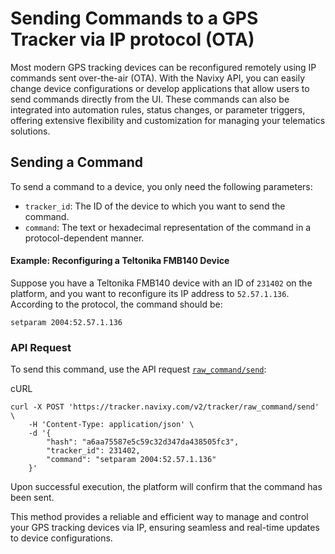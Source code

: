 # Sending Commands to a GPS Tracker via IP protocol (OTA)

Most modern GPS tracking devices can be reconfigured remotely using IP commands sent over-the-air (OTA). With the Navixy API, you can easily change device configurations or develop applications that allow users to send commands directly from the UI. These commands can also be integrated into automation rules, status changes, or parameter triggers, offering extensive flexibility and customization for managing your telematics solutions.

## Sending a Command

To send a command to a device, you only need the following parameters:

* `tracker_id`: The ID of the device to which you want to send the command.
* `command`: The text or hexadecimal representation of the command in a protocol-dependent manner.

#### Example: Reconfiguring a Teltonika FMB140 Device

Suppose you have a Teltonika FMB140 device with an ID of `231402` on the platform, and you want to reconfigure its IP address to `52.57.1.136`. According to the protocol, the command should be:

`setparam 2004:52.57.1.136`

### API Request

To send this command, use the API request [`raw_command/send`](../../resources/tracking/tracker/#raw_command-send):

cURL

```shell
curl -X POST 'https://tracker.navixy.com/v2/tracker/raw_command/send' \
    -H 'Content-Type: application/json' \
    -d '{
        "hash": "a6aa75587e5c59c32d347da438505fc3",
        "tracker_id": 231402,
        "command": "setparam 2004:52.57.1.136"
    }'
```

Upon successful execution, the platform will confirm that the command has been sent.

This method provides a reliable and efficient way to manage and control your GPS tracking devices via IP, ensuring seamless and real-time updates to device configurations.
